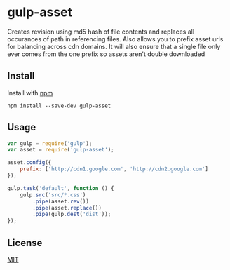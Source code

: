 # gulp-asset

Creates revision using md5 hash of file contents and replaces all occurances of path in referencing files. Also allows you to prefix asset urls for balancing across cdn domains. It will also ensure that a single file only ever comes from the one prefix so assets aren't double downloaded

## Install

Install with [npm](https://npmjs.org/)
	
	npm install --save-dev gulp-asset

## Usage

```javascript
var gulp = require('gulp');
var asset = require('gulp-asset');

asset.config({
	prefix: ['http://cdn1.google.com', 'http://cdn2.google.com']
});

gulp.task('default', function () {
    gulp.src('src/*.css')
        .pipe(asset.rev())
        .pipe(asset.replace())
        .pipe(gulp.dest('dist'));
});
```

## License

[MIT](http://opensource.org/licenses/MIT)
